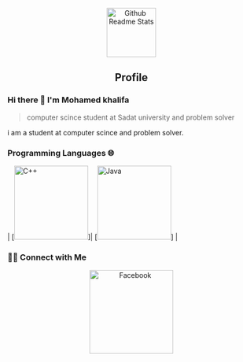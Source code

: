 <p align="center">
 <img width="100px" src="https://res.cloudinary.com/anuraghazra/image/upload/v1594908242/logo_ccswme.svg" align="center" alt="Github Readme Stats" />
 <h2 align="center">Profile</h2>
</p>

### Hi there 👋 I'm  Mohamed khalifa
> computer scince student at Sadat university and problem solver 

<div>
 <p>
i am a student at computer scince and problem solver.
</p>
</div>

### Programming Languages 🌐

| [<img src="https://e3arabi.com/wp-content/uploads/2021/01/6038586442907648-1.png" alt="C++" width="150">]| [<img src="https://cdn.vox-cdn.com/thumbor/_AobZZDt_RVStktVR7mUZpBkovc=/0x0:640x427/1200x800/filters:focal(0x0:640x427)/cdn.vox-cdn.com/assets/1087137/java_logo_640.jpg" alt="Java" width="150">]  |
<h3> 🤝🏻 Connect with Me </h3>
<p align="center">
<a href="https://www.facebook.com/mohammadahmed.khalifa" target="_blank"><img alt="Facebook" src="https://coreiten.com/articles/photos/a1642834653635a_1.jpg" width="170"></a>


